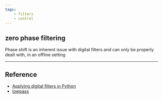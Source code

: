 ```yaml
---
tags:
    - filters
    - control
---
```



## zero phase filtering
Phase shift is an inherent issue with digital filters and can only be properly dealt with, in an offline setting

---

## Reference
- [Applying digital filters in Python](https://www.samproell.io/posts/yarppg/digital-filters-python/)
- [lowpass](https://gist.github.com/junzis/e06eca03747fc194e322)